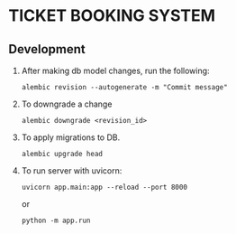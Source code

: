 # TICKET BOOKING SYSTEM

## Development

1. After making db model changes, run the following:
    ```
    alembic revision --autogenerate -m "Commit message"
    ```

2. To downgrade a change
    ```
    alembic downgrade <revision_id>
    ```

3. To apply migrations to DB.
    ```
    alembic upgrade head
    ```

4. To run server
    with uvicorn:
    ```
    uvicorn app.main:app --reload --port 8000
    ```
    or
    ```
    python -m app.run
    ```
